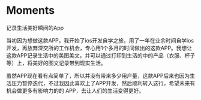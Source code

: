 # Moments
记录生活美好瞬间的App

当初因为想做这款APP，我开始了ios开发自学之旅，用了一年在业余时间自学ios开发，再放弃深交所的工作机会，专心用1个多月的时间做出的这款APP。我想让这款APP记录生活中的美图美文，并可以通过打印到生活的中的产品（衣服、杯子等）上，将美好的图文记录带到现实生活。

虽然APP现在看有点简单了，所以并没有带来多少用户量，这款APP后来也因为生活压力暂停迭代，不过我因此喜欢上了APP开发，然后顺利转入这行，希望未来有机会做更多有影响力的的
APP，去让人们的生活变得更好。
